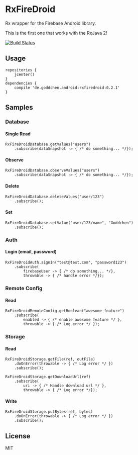 # RxFireDroid
Rx wrapper for the Firebase Android library. 

This is the first one that works with the RxJava 2!

[![Build Status](https://travis-ci.org/Goddchen/RxFireDroid.svg?branch=master)](https://travis-ci.org/Goddchen/RxFireDroid)

## Usage
    repositories {
        jcenter()
    }
    dependencies {
        compile 'de.goddchen.android:rxfiredroid:0.2.1'
    }
    
## Samples
### Database
#### Single Read
    RxFireDroidDatabase.getValues("users")
        .subscribe(dataSnapshot -> { /* do something... */});
#### Observe
    RxFireDroidDatabase.observeValues("users")
        .subscribe(dataSnapshot -> { /* do something... */});
#### Delete
    RxFireDroidDatabase.deleteValues("user/123")
        .subscribe();
#### Set
    RxFireDroidDatabase.setValue("user/123/name", "Goddchen")
        .subscribe();
### Auth
#### Login (email, password)
    RxFireDroidAuth.signIn("test@test.com", "password123")
        .subscribe(
            firebaseUser -> { /* do something... */},
            throwable -> { /* handle error */});
### Remote Config
#### Read
    RxFireDroidRemoteConfig.getBoolean("awesome-feature")
        .subscribe(
            enabled -> { /* enable awesome feature */ },
            throwable -> { /* Log error */ });
### Storage
#### Read
    RxFireDroidStorage.getFile(ref, outFile)
        .doOnError(throwable -> { /* Log error */ })
        .subscribe();

    RxFireDroidStorage.getDownloadUrl(ref)
        .subscribe(
            uri -> { /* Handle download url */ },
            throwable -> { /* Log error */});
#### Write
    RxFireDroidStorage.putBytes(ref, bytes)
        .doOnError(throwable -> { /* Log error */ })
        .subscribe();

## License
MIT

